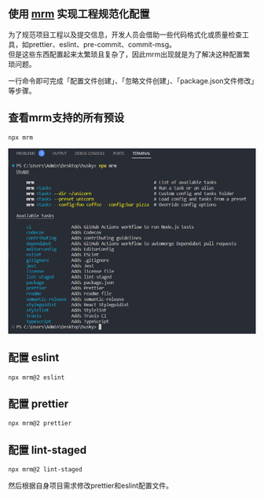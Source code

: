 ## 使用 [mrm](https://github.com/sapegin/mrm) 实现工程规范化配置

为了规范项目工程以及提交信息，开发人员会借助一些代码格式化或质量检查工具，如prettier、eslint、pre-commit、commit-msg。  
但是这些东西配置起来太繁琐且复杂了，因此mrm出现就是为了解决这种配置繁琐问题。

一行命令即可完成「配置文件创建」、「忽略文件创建」、「package.json文件修改」等步骤。

## 查看mrm支持的所有预设

```bash
npx mrm
```

![mrm](./public/image/mrm.png)

## 配置 eslint

```bash
npx mrm@2 eslint
```

## 配置 prettier

```bash
npx mrm@2 prettier
```

## 配置 lint-staged

```bash
npx mrm@2 lint-staged
```

然后根据自身项目需求修改prettier和eslint配置文件。
